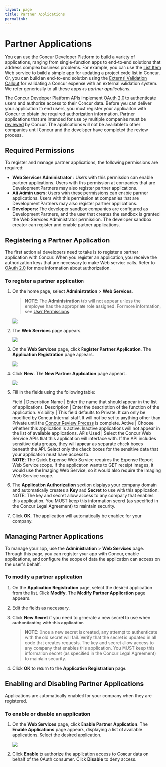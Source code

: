 ```yaml
---
layout: page
title: Partner Applications
permalink: 
---
```


# Partner Applications

You can use the Concur Developer Platform to build a variety of applications, ranging from single-function apps to end-to-end solutions that address complex business problems. For example, you can use the [List Item](https://developer.concur.com/node/370) Web service to build a simple app for updating a project code list in Concur. Or, you can build an end-to-end solution using the [External Validation Callout](https://developer.concur.com/node/495) for validating a Concur expense with an external validation system. We refer generically to all these apps as *partner applications*.

The Concur Developer Platform APIs implement [OAuth 2.0](https://developer.concur.com/node/491) to authenticate users and authorize access to their Concur data. Before you can deliver your application to end users, you must register your applicaiton with Concur to obtain the required authorization information. Partner applications that are intended for use by multiple companies must be [reviewed](https://developer.concur.com/node/624) by Concur. The applications will not be available to other companies until Concur and the developer have completed the review process.

## Required Permissions

To register and manage partner applications, the following permissions are required:

*  **Web Services Administrator** : Users with this permission can enable partner applications. Users with this permission at companies that are Development Partners may also register partner applications.
*  **All Admin users**: Users with these permissions can enable partner applications. Users with this permission at companies that are Development Partners may also register partner applications.
*  **Developers:** The developer sandbox companies are configured as Development Partners, and the user that creates the sandbox is granted the Web Services Administrator permission. The developer sandbox creator can register and enable partner applications.

## Registering a Partner Application

The first action all developers need to take is to register a partner application with Concur. When you register an application, you receive the authorization keys that are necessary to make Web service calls. Refer to [OAuth 2.0](https://developer.concur.com/node/491) for more information about authorization.

### To register a partner application

1. On the home page, select **Administration** &gt; **Web
Services**.

    > **NOTE**: The **Administration** tab will not appear unless the employee has the appropriate role assigned. For more information, see [User Permissions](#userroles).

    ![](https://developer.concur.com/sites/default/files/Adminmenu_WS.png)

2. The **Web Services** page appears.

    ![](https://developer.concur.com/sites/default/files/WS_Admin.png)

3. On the **Web Services** page, click **Register Partner Application**. The **Application Registration** page appears.

    ![](https://developer.concur.com/sites/default/files/RegPartnerApp_small.png)

4. Click **New**. The **New Partner Application** page appears.

    ![](https://developer.concur.com/sites/default/files/NewPartnerApp_0.png)

5. Fill in the fields using the following table:

    Field | Description
    Name | Enter the name that should appear in the list of applications.
    Description | Enter the description of the function of the application.
    Visibility | This field defaults to Private. It can only be modified by Concur Internal staff. It will not be set to anything other than Private until the [Concur Review Process](https://developer.concur.com/node/624) is complete.
    Active | Choose whether this application is active. Inactive applications will not appear in the list of available applications.
    APIs Used | Select the Concur Web Service APIs that this application will interface with. If the API includes sensitive data groups, they will appear as separate check boxes beneath the API. Select only the check boxes for the sensitive data that your application must have access to. <br/> **NOTE**: The Quick Expense Web Service requires the Expense Report Web Service scope. If the application wants to GET receipt images, it would use the Imaging Web Service, so it would also require the Imaging Web Service scope.

6. The **Application Authorization** section displays your company domain and automatically creates a **Key** and **Secret** to use with this application. NOTE: The key and secret allow access to any company that enables this application. You MUST keep this information secret (as specified in the Concur Legal Agreement) to maintain security.
7.  Click **OK**. The application will automatically be enabled for your company.

## Managing Partner Applications

To manage your app, use the **Administration** > **Web Services** page. Through this page, you can register your app with Concur, enable applications, and configure the scope of data the application can access on the user's behalf.

### To modify a partner application

1. On the **Application Registration** page, select the desired application from the list. Click **Modify**. The **Modify Partner Application** page appears.
2. Edit the fields as necessary.
3. Click **New Secret** if you need to generate a new secret to use when authenticating with this application.

    > **NOTE**: Once a new secret is created, any attempt to authenticate with the old secret will fail. Verify that the secret is updated in all code that creates requests. The key and secret allow access to any company that enables this application. You MUST keep this information secret (as specified in the Concur Legal Agreement) to maintain security.

4. Click **OK** to return to the **Application Registration** page.

## Enabling and Disabling Partner Applications

Applications are automatically enabled for your company when they are registered.

### To enable or disable an application

1. On the **Web Services** page, click **Enable Partner Application**. The **Enable Applications** page appears, displaying a list of available applications. Select the desired application.

    ![](https://developer.concur.com/sites/default/files/Enable_main_small.png)

2. Click **Enable** to authorize the application access to Concur data on behalf of the OAuth consumer. Click **Disable** to deny access.